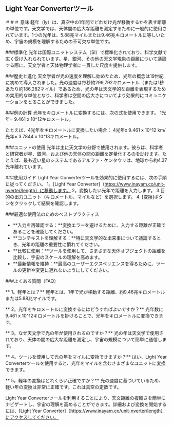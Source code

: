 ## Light Year Converterツール

＃＃＃ 意味
軽年（ly）は、真空中の1年間でどれだけ光が移動するかを表す距離の単位です。天文学では、天体間の広大な距離を測定するために一般的に使用されています。1つの光年は、5.88兆マイルまたは9.46兆キロメートルに等しいため、宇宙の規模を理解するための不可欠な単位です。

###標準化
光年は国際ユニットシステム（SI）で標準化されており、科学文献で広く受け入れられています。星、銀河、その他の天文学現象の距離について議論する際に、天文学者と天体物理学者に一貫した尺度を提供します。

###歴史と進化
天文学者が光の速度を理解し始めたため、光年の概念は19世紀に初めて導入されました。光の速度は毎秒約299,792キロメートル（または1秒あたり約186,282マイル）であるため、光の年は天文学的な距離を表現するための実用的な単位となり、科学者は空間の広大さについてより効果的にコミュニケーションをとることができました。

###例の計算
光年をキロメートルに変換するには、次の式を使用できます。
1光年= 9.461 x 10^12キロメートル。

たとえば、4光年をキロメートルに変換したい場合：
4光年x 9.461 x 10^12 km/光年= 3.7844 x 10^13キロメートル。

###ユニットの使用
光年は主に天文学の分野で使用されます。彼らは、科学者と研究者が星、銀河、および他の天体の間の距離を定量化するのを助けます。たとえば、最も近い星のシステムであるアルファ・ケンタウリは、地球から約4.37光年離れています。

###使用ガイド
Light Year Converterツールを効果的に使用するには、次の手順に従ってください。
1。[Light Year Converter]（https://www.inayam.co/unit-nverter/length）に移動します。
2。変換したい光年で距離を入力します。
3.目的の出力ユニット（キロメートル、マイルなど）を選択します。
4. [変換]ボタンをクリックして結果を確認します。

###最適な使用法のためのベストプラクティス
-  **入力を再確認する：**変換エラーを避けるために、入力する距離が正確であることを確認してください。
-  **コンテキストを理解する：**特に天文学的な出来事について議論するとき、光年の距離の重要性に慣れてください。
-  **比較に使用：**ツールを使用して、さまざまな天体オブジェクトの距離を比較し、宇宙のスケールの理解を高めます。
-  **最新情報を維持：**最高のユーザーエクスペリエンスを得るために、ツールの更新や変更に遅れないようにしてください。

###よくある質問（FAQ）

** 1。軽年とは？**
軽年とは、1年で光が移動する距離、約9.46兆キロメートルまたは5.88兆マイルです。

** 2。光年をキロメートルに変換するにはどうすればよいですか？**
光年数に9.461 x 10^12キロメートルを掛けることで、光年をキロメートルに変換できます。

** 3。なぜ天文学で光の年が使用されるのですか？**
光の年は天文学で使用されており、天体の間の広大な距離を測定し、宇宙の規模について簡単に通信します。

** 4。ツールを使用して光の年をマイルに変換できますか？**
はい、Light Year Converterツールを使用すると、光年をマイルを含むさまざまなユニットに変換できます。

** 5。軽年の変換はどれくらい正確ですか？**
光の速度に基づいているため、軽い年の変換は非常に正確です。これは真空の定数です。

Light Year Converterツールを利用することにより、天文距離の複雑さを簡単にナビゲートし、宇宙の理解を高めることができます。詳細および変換を開始するには、[Light Year Converter]（https://www.inayam.co/unit-nverter/length）にアクセスしてください。